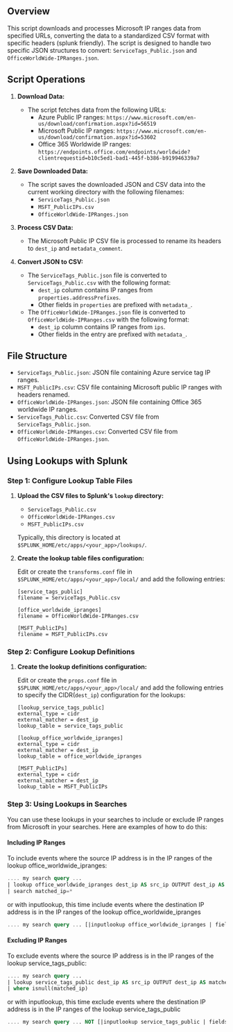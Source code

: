 ## Overview

This script downloads and processes Microsoft IP ranges data from specified URLs, converting the data to a standardized CSV format with specific headers (splunk friendly). The script is designed to handle two specific JSON structures to convert: `ServiceTags_Public.json` and `OfficeWorldWide-IPRanges.json`.

## Script Operations

1. **Download Data:**
   - The script fetches data from the following URLs:
     - Azure Public IP ranges: `https://www.microsoft.com/en-us/download/confirmation.aspx?id=56519`
     - Microsoft Public IP ranges: `https://www.microsoft.com/en-us/download/confirmation.aspx?id=53602`
     - Office 365 Worldwide IP ranges: `https://endpoints.office.com/endpoints/worldwide?clientrequestid=b10c5ed1-bad1-445f-b386-b919946339a7`

2. **Save Downloaded Data:**
   - The script saves the downloaded JSON and CSV data into the current working directory with the following filenames:
     - `ServiceTags_Public.json`
     - `MSFT_PublicIPs.csv`
     - `OfficeWorldWide-IPRanges.json`

3. **Process CSV Data:**
   - The Microsoft Public IP CSV file is processed to rename its headers to `dest_ip` and `metadata_comment`.
   
4. **Convert JSON to CSV:**
   - The `ServiceTags_Public.json` file is converted to `ServiceTags_Public.csv` with the following format:
     - `dest_ip` column contains IP ranges from `properties.addressPrefixes`.
     - Other fields in `properties` are prefixed with `metadata_`.
   - The `OfficeWorldWide-IPRanges.json` file is converted to `OfficeWorldWide-IPRanges.csv` with the following format:
     - `dest_ip` column contains IP ranges from `ips`.
     - Other fields in the entry are prefixed with `metadata_`.

## File Structure

- `ServiceTags_Public.json`: JSON file containing Azure service tag IP ranges.
- `MSFT_PublicIPs.csv`: CSV file containing Microsoft public IP ranges with headers renamed.
- `OfficeWorldWide-IPRanges.json`: JSON file containing Office 365 worldwide IP ranges.
- `ServiceTags_Public.csv`: Converted CSV file from `ServiceTags_Public.json`.
- `OfficeWorldWide-IPRanges.csv`: Converted CSV file from `OfficeWorldWide-IPRanges.json`.


## Using Lookups with Splunk

### Step 1: Configure Lookup Table Files

1. **Upload the CSV files to Splunk's `lookup` directory:**
   - `ServiceTags_Public.csv`
   - `OfficeWorldWide-IPRanges.csv`
   - `MSFT_PublicIPs.csv`

   Typically, this directory is located at `$SPLUNK_HOME/etc/apps/<your_app>/lookups/`.

2. **Create the lookup table files configuration:**

   Edit or create the `transforms.conf` file in `$SPLUNK_HOME/etc/apps/<your_app>/local/` and add the following entries:

   ```
   [service_tags_public]
   filename = ServiceTags_Public.csv

   [office_worldwide_ipranges]
   filename = OfficeWorldWide-IPRanges.csv
   
   [MSFT_PublicIPs]
   filename = MSFT_PublicIPs.csv
   ```

### Step 2: Configure Lookup Definitions

1. **Create the lookup definitions configuration:**

   Edit or create the `props.conf` file in `$SPLUNK_HOME/etc/apps/<your_app>/local/` and add the following entries to specify the CIDR(`dest_ip`) configuration for the lookups:
   
   ```
   [lookup_service_tags_public]
   external_type = cidr
   external_matcher = dest_ip
   lookup_table = service_tags_public

   [lookup_office_worldwide_ipranges]
   external_type = cidr
   external_matcher = dest_ip
   lookup_table = office_worldwide_ipranges
   
   [MSFT_PublicIPs]
   external_type = cidr
   external_matcher = dest_ip
   lookup_table = MSFT_PublicIPs
   ```

### Step 3: Using Lookups in Searches

You can use these lookups in your searches to include or exclude IP ranges from Microsoft in your searches. Here are examples of how to do this:

#### Including IP Ranges

To include events where the source IP address is in the IP ranges of the lookup office_worldwide_ipranges:

```sql
.... my search query ...
| lookup office_worldwide_ipranges dest_ip AS src_ip OUTPUT dest_ip AS matched_ip
| search matched_ip=*
```

or with inputlookup, this time include events where the destination IP address is in the IP ranges of the lookup office_worldwide_ipranges 
```sql
.... my search query ... [|inputlookup office_worldwide_ipranges | fields - "metadata_*"]
```


#### Excluding IP Ranges

To exclude events where the source IP address is in the IP ranges of the lookup service_tags_public:

```sql
.... my search query ...
| lookup service_tags_public dest_ip AS src_ip OUTPUT dest_ip AS matched_ip
| where isnull(matched_ip)
```

or with inputlookup, this time exclude events where the destination IP address is in the IP ranges of the lookup service_tags_public 
```sql
.... my search query ... NOT [|inputlookup service_tags_public | fields - "metadata_*"]
```

